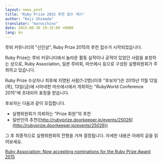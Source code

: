 ```yaml
---
layout: news_post
title: "Ruby Prize 2015 추천 접수 개시"
author: "Koji Shimada"
translator: "marocchino"
date: 2015-06-30 19:15:00 +0000
lang: ko
---
```


루비 커뮤니티의 "신인상", Ruby Prize 2015의 추천 접수가 시작되었습니다.

Ruby Prize는 루비 커뮤니티에서 놀라운 활동 실적이나 공적이 있었던 사람을
표창하는 상으로, Ruby Association, 일본 루비회, 마쓰에시 등으로 구성된
실행위원회가 주최하고 있습니다.

Ruby Prize 수상자나 최후에 지명된 사람(1-2명)(이후 "후보자")은 2015년 11월
12일(목), 13일(금)에 시마네현 마쓰에시에서 개최하는 "RubyWorld Conference
2015"에 초대되어 표창을 받습니다.

후보자는 다음과 같이 모집합니다.

* 실행위원회가 의뢰하는 "Prize 회원"의 추천
* 일반인의 추천([http://rubyprize.doorkeeper.jp/events/25026](http://rubyprize.doorkeeper.jp/events/25026))

그 후 최종적으로 실행위원회의 전형을 거쳐 결정됩니다. 자세한 내용은 아래의 글을
읽어보세요.

[Ruby Association: Now accepting nominations for the Ruby Prize Award 2015](http://www.ruby.or.jp/en/news/20150630.html)
